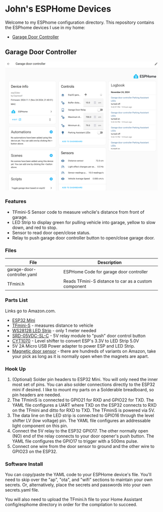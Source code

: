# John's ESPHome Devices
Welcome to my ESPhome configuration directory.  This repository contains the ESPhome devices I use in my home:

* [Garage Door Controller](http://...#garage-door-controller)

## <a name="garage-door-controller">Garage Door Controller</a>
![Garage Door Controller Home Assistant Dashboard](README_Assets/garage-door-controller-dashboard-example_small.png "Garage Door Controller Home Assistant Dashboard")

### Features
* TFmini-S Sensor code to measure vehcile's distance from front of garage.  
* LED Strip to display green for pulling vehicle into garage, yellow to slow down, and red to stop.
* Sensor to read door open/close status.
* Relay to push garage door controller button to open/close garage door.

### Files
| File                          | Description                     |
|-------------------------------|--------------------------------|
| garage-door-controller.yaml   | ESPHome Code for garage door controller                 |
| TFmini.h                      | Reads TFmini-S distance to car as a custom component    |

### Parts List
Links go to Amazon.com.
* [ESP32 Mini](https://www.amazon.com/gp/product/B07BK435ZW/ref=ppx_yo_dt_b_asin_image_o05_s00?ie=UTF8&psc=1)
* [TFmini-S](https://www.amazon.com/gp/product/B075V5TZRY/ref=ppx_yo_dt_b_asin_image_o01_s00?ie=UTF8&psc=1) - measures distance to vehicle
* [WS2812B LED Strip](https://www.amazon.com/gp/product/B01CDTEJBG/ref=ppx_yo_dt_b_search_asin_title?ie=UTF8&th=1) - only 1 meter needed
* [SRD-05VDC-SL-C](https://www.amazon.com/gp/product/B09G6H7JDT/ref=ppx_yo_dt_b_search_asin_title?ie=UTF8&psc=1) - 5V relay module to "push" door control button
* [CYT1070](https://www.amazon.com/gp/product/B073D4DJDC/ref=ppx_yo_dt_b_search_asin_title?ie=UTF8&psc=1) - Level shifter to convert ESP's 3.3V to LED Strip 5.0V
* 5V 2A Micro USB Power adapter to power ESP and LED Strip.
* [Magnetic door sensor](https://www.amazon.com/WESUA-Magnetic-Overhead-Contacts-Bracket/dp/B0BCYHBKVF?crid=3JFEWKWK89V1B&dib=eyJ2IjoiMSJ9.uJDdgjdeS3uEOsVaAps0i112QeIcTdBiISTaTjU41myRba5tAMceEsQTFUEHSmu07uQLz9wCZ7WUNuGEg1LKry18cc2nbD9lIAvBB-k77UImIj0fIZQKsXObVGPR76Z0j6lm5VDni9AUo5934nR9TjJOSm2XWZaltlVvvHNQMwmxcW8XvHVSbU4ZyTTBrzY98hJOFs0y425okmUaoITHpAzkdb2TDlGVS7U9sem-KoN--boaKqIfsh_DEr1JIsZNMtRlvHjhRkolxgLjXQ3vEAetyLac6D_zc9el6BPJbw4.D-wK21SM9Cq3gHdmdCxJqH47AkVhG9anOlfFXXv_axQ&dib_tag=se&keywords=5V+magnetic+garage+door+sensor&qid=1732491358&sprefix=5v+magnetic+garage+door+sensor%2Caps%2C141&sr=8-3) - there are hundreds of variants on Amazon, take your pick as long as it is normally open when the magnets are apart.

### Hook Up

1. (Optional) Solder pin headers to ESP32 Mini.  You will only need the inner most set of pins.  You can also solder connections directly to the ESP32 mini if desired.  I like to mount my parts on a Solderable breadboard, so pin headers are needed.
2. The TFminiS is connected to GPIO21 for RXD and GPIO22 for TXD.  The YAML file configures a UART where TXD on the ESP32 connects to RXD on the TFmini and ditto for RXD to TXD.  The TFminiS is powered via 5V.
3. The data line on the LED strip is connected to GPIO16 through the level shifter LV (low voltage) pin.  The YAML file configures an addressable light component on this pin.
4. Connect the 5V relay to the ESP32 GPIO17.  The other normally open (NO) end of the relay connects to your door opener's push button.  The YAML file configures the GPIO17 to trigger with a 500ms pulse.
5. Connect one wire from the door sensor to ground and the other wire to GPIO23 on the ESP32.

### Software Install

You can copy/paste the YAML code to your ESPHome device's file.  You'll need to skip over the "ap", "ota", and "wifi" sections to maintain your own secrets.  Or, alternatively, place the secrets and passwords into your own secrets.yaml file.

You will also need to upload the TFmini.h file to your Home Assistant config/esphome directory in order for the compilation to succeed.
